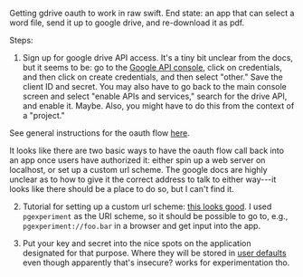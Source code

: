 Getting gdrive oauth to work in raw swift.  End state: an app that can select a word file, send it up to google drive, and re-download it as pdf. 

Steps: 

1.  Sign up for google drive API access.  It's a tiny bit unclear from the docs, but it seems to be: go to the [Google API console](https://console.developers.google.com/), click on credentials, and then click on create credentials, and then select "other."  Save the client ID and secret.  You may also have to go back to the main console screen and select "enable APIs and services," search for the drive API, and enable it.  Maybe. Also, you might have to do this from the context of a "project."

See general instructions for the oauth flow [here](https://developers.google.com/identity/protocols/OAuth2InstalledApp#overview). 

It looks like there are two basic ways to have the oauth flow call back into an app once users have authorized it: either spin up a web server on localhost, or set up a custom url scheme. The google docs are highly unclear as to how to give it the correct address to talk to either way---it looks like there should be a place to do so, but I can't find it.

2.  Tutorial for setting up a custom url scheme: [this looks good](https://css-tricks.com/create-url-scheme/).  I used `pgexperiment` as the URI scheme, so it should be possible to go to, e.g., `pgexperiment://foo.bar` in a browser and get input into the app. 

3.  Put your key and secret into the nice spots on the application designated for that purpose.  Where they will be stored in [user defaults](https://developer.apple.com/documentation/foundation/userdefaults) even though apparently that's insecure?  works for experimentation tho.
